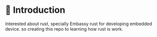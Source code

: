 # 🦀 Introduction 

Interested about rust, specially Embassy rust for developing embedded device. so creating this repo to learning how rust is work.

